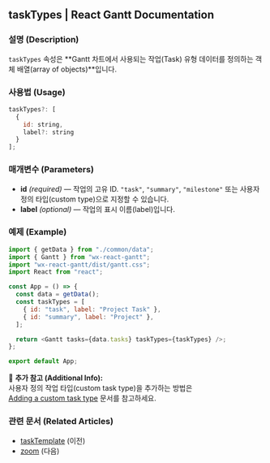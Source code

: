 ## taskTypes | React Gantt Documentation

### 설명 (Description)
`taskTypes` 속성은 **Gantt 차트에서 사용되는 작업(Task) 유형 데이터를 정의하는 객체 배열(array of objects)**입니다.

### 사용법 (Usage)
```javascript
taskTypes?: [
  {
    id: string,
    label?: string
  }
];
```

### 매개변수 (Parameters)
- **id** *(required)* — 작업의 고유 ID. `"task"`, `"summary"`, `"milestone"` 또는 사용자 정의 타입(custom type)으로 지정할 수 있습니다.  
- **label** *(optional)* — 작업의 표시 이름(label)입니다.

### 예제 (Example)
```javascript
import { getData } from "./common/data";
import { Gantt } from "wx-react-gantt";
import "wx-react-gantt/dist/gantt.css";
import React from "react";

const App = () => {
  const data = getData();
  const taskTypes = [
    { id: "task", label: "Project Task" },
    { id: "summary", label: "Project" },
  ];

  return <Gantt tasks={data.tasks} taskTypes={taskTypes} />;
};

export default App;
```

📘 **추가 참고 (Additional Info):**  
사용자 정의 작업 타입(custom task type)을 추가하는 방법은  
[Adding a custom task type](https://docs.svar.dev/react/gantt/guides/configuration/add_custom_task) 문서를 참고하세요.

### 관련 문서 (Related Articles)
- [taskTemplate](https://docs.svar.dev/react/gantt/api/properties/taskTemplate) (이전)
- [zoom](https://docs.svar.dev/react/gantt/api/properties/zoom) (다음)
